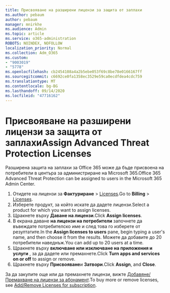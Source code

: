 ```yaml
---
title: Присвояване на разширени лицензи за защита от заплахи
ms.author: pebaum
author: pebaum
manager: mnirkhe
ms.audience: Admin
ms.topic: article
ms.service: o365-administration
ROBOTS: NOINDEX, NOFOLLOW
localization_priority: Normal
ms.collection: Adm_O365
ms.custom:
- "9003019"
- "5778"
ms.openlocfilehash: cb2454108a4a2b5ebe053f69c8be78e0166167ff
ms.sourcegitcommit: c6692ce0fa1358ec3529e59ca0ecdfdea4cdc759
ms.translationtype: MT
ms.contentlocale: bg-BG
ms.lasthandoff: 09/14/2020
ms.locfileid: "47716162"
---
```

# <a name="assign-advanced-threat-protection-licenses"></a><span data-ttu-id="7b337-102">Присвояване на разширени лицензи за защита от заплахи</span><span class="sxs-lookup"><span data-stu-id="7b337-102">Assign Advanced Threat Protection Licenses</span></span>

<span data-ttu-id="7b337-103">Разширена защита на заплахи за Office 365 може да бъде присвоена на потребители в центъра за администриране на Microsoft 365.</span><span class="sxs-lookup"><span data-stu-id="7b337-103">Office 365 Advanced Threat Protection can be assigned to users in the Microsoft 365 Admin Center.</span></span>

1. <span data-ttu-id="7b337-104">Отидете на лицензи за **Фактуриране**  >  [Licenses](https://go.microsoft.com/fwlink/p/?linkid=842264).</span><span class="sxs-lookup"><span data-stu-id="7b337-104">Go to **Billing** > [Licenses](https://go.microsoft.com/fwlink/p/?linkid=842264).</span></span>
2. <span data-ttu-id="7b337-105">Изберете продукт, за който искате да дадете лицензи.</span><span class="sxs-lookup"><span data-stu-id="7b337-105">Select a product for which you want to assign licenses.</span></span>
3. <span data-ttu-id="7b337-106">Щракнете върху **Даване на лицензи**.</span><span class="sxs-lookup"><span data-stu-id="7b337-106">Click **Assign licenses**.</span></span>
4. <span data-ttu-id="7b337-107">В екрана даване **на лицензи на потребители**  започнете да въвеждате потребителско име и след това го изберете от резултатите.</span><span class="sxs-lookup"><span data-stu-id="7b337-107">In the **Assign licenses to users**  pane, begin typing a user's name, and then choose it from the results.</span></span> <span data-ttu-id="7b337-108">Можете да добавите до 20 потребители наведнъж.</span><span class="sxs-lookup"><span data-stu-id="7b337-108">You can add up to 20 users at a time.</span></span>
5. <span data-ttu-id="7b337-109">Щракнете върху **включване или изключване на приложения и услуги**  , за да дадете или премахнете.</span><span class="sxs-lookup"><span data-stu-id="7b337-109">Click **Turn apps and services on or off**  to assign or remove.</span></span>
6. <span data-ttu-id="7b337-110">Щракнете върху **Присвояване**и  **Затвори**.</span><span class="sxs-lookup"><span data-stu-id="7b337-110">Click **Assign**, and  **Close**.</span></span>

<span data-ttu-id="7b337-111">За да закупите още или да премахнете лицензи, вижте [Добавяне/Премахване на лицензи за абонамент](https://docs.microsoft.com/microsoft-365/commerce/licenses/buy-licenses?view=o365-worldwide#add-or-remove-licenses-for-your-business-subscription).</span><span class="sxs-lookup"><span data-stu-id="7b337-111">To buy more or remove licenses, see [Add/Remove Licenses for subscription](https://docs.microsoft.com/microsoft-365/commerce/licenses/buy-licenses?view=o365-worldwide#add-or-remove-licenses-for-your-business-subscription).</span></span>